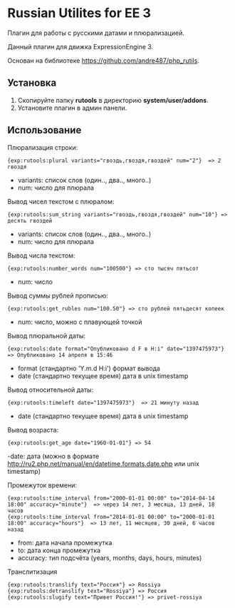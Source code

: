 Russian Utilites for EE 3
===========================

Плагин для работы с русскими датами и плюрализацией.

Данный плагин для движка ExpressionEngine 3.

Основан на библиотеке <https://github.com/andre487/php_rutils>.

## Установка

1. Скопируйте папку **rutools** в директорию **system/user/addons**.
2. Установите плагин в админ панели.

## Использование

Плюрализация строки:

```
{exp:rutools:plural variants="гвоздь,гвоздя,гвоздей" num="2"}  => 2 гвоздя
```
- variants: список слов (один.., два.., много..)
- num: число для плюрала

Вывод чисел текстом с плюралом:

```
{exp:rutools:sum_string variants="гвоздь,гвоздя,гвоздей" num="10"} => десять гвоздей
```
- variants: список слов (один.., два.., много..)
- num: число для плюрала

Вывод числа текстом:
```
{exp:rutools:number_words num="100500"} => сто тысяч пятьсот
```
- num: число

Вывод суммы рублей прописью:
```
{exp:rutools:get_rubles num="100.50"} => сто рублей пятьдесят копеек
```
- num: число, можно с плавующей точкой

Вывод плюральной даты:
```
{exp:rutools:date format="Опубликовано d F в H:i" date="1397475973"} => Опубликовано 14 апреля в 15:46
```
- format (стандартно 'Y.m.d H:i') формат вывода
- date (стандартно текущее время) дата в unix timestamp

Вывод относительной даты:
```
{exp:rutools:timeleft date="1397475973"}  => 21 минуту назад
```
- date (стандартно текущее время) дата в unix timestamp

Вывод возраста:
```
{exp:rutools:get_age date="1960-01-01"} => 54
```
-date: дата (можно в формате http://ru2.php.net/manual/en/datetime.formats.date.php или unix timestamp)

Промежуток времени:
```
{exp:rutools:time_interval from="2000-01-01 00:00" to="2014-04-14 18:00" accuracy="minute"}  => через 14 лет, 3 месяца, 13 дней, 18 часов
{exp:rutools:time_interval from="2014-01-01 00:00" to="2000-01-01 18:00" accuracy="hours"}  => 13 лет, 11 месяцев, 30 дней, 6 часов назад
```
- from: дата начала промежутка
- to: дата конца промежутка
- accuracy: тип подсчёта (years, months, days, hours, minutes)

Транслитизация
```
{exp:rutools:translify text="Россия"} => Rossiya
{exp:rutools:detranslify text="Rossiya"} => Россия
{exp:rutools:slugify text="Привет Россия!"} => privet-rossiya
```
